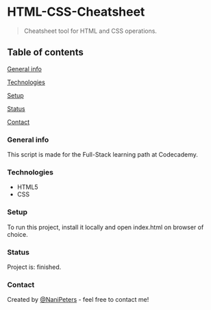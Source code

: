 # HTML-CSS-Cheatsheet

>Cheatsheet tool for HTML and CSS operations. 

## Table of contents
[General info](#General-info)

[Technologies](#Technologies)

[Setup](#Setup)

[Status](#Status)

[Contact](#Contact)
### General info 

This script is made for the Full-Stack learning path at Codecademy.

### Technologies

- HTML5
- CSS
### Setup

To run this project, install it locally and open index.html on browser of choice.

### Status

Project is: finished.

### Contact

Created by [@NaniPeters](https://www.github.com/NaniPeters) - feel free to contact me!
